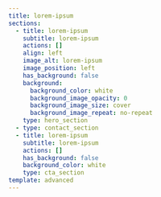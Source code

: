 ```yaml
---
title: lorem-ipsum
sections:
  - title: lorem-ipsum
    subtitle: lorem-ipsum
    actions: []
    align: left
    image_alt: lorem-ipsum
    image_position: left
    has_background: false
    background:
      background_color: white
      background_image_opacity: 0
      background_image_size: cover
      background_image_repeat: no-repeat
    type: hero_section
  - type: contact_section
  - title: lorem-ipsum
    subtitle: lorem-ipsum
    actions: []
    has_background: false
    background_color: white
    type: cta_section
template: advanced
---
```

